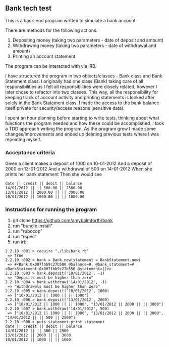 ## Bank tech test

This is a back-end program written to simulate a bank account.

There are methods for the following actions:

1) Depositing money (taking two parameters - date of deposit and amount)
2) Withdrawing money (taking two parameters - date of withdrawal and amount)
3) Printing an account statement

The program can be interacted with via IRB.

I have structured the program in two objects/classes - Bank class and Bank Statement class. I originally had one class (Bank) taking care of all responsibilities as I felt all responsibilities were closely related, however I later chose to refactor into two classes. This way, all the responsibility for keeping track of account activity and printing statements is looked after solely in the Bank Statement class. I made the access to the bank balance itself private for security/access reasons (sensitive data).

I spent an hour planning before starting to write tests, thinking about what functions the program needed and how these could be accomplished. I took a TDD approach writing the program. As the program grew I made some changes/improvements and ended up deleting previous tests where I was repeating myself.

### Acceptance criteria

Given a client makes a deposit of 1000 on 10-01-2012
And a deposit of 2000 on 13-01-2012
And a withdrawal of 500 on 14-01-2012
When she prints her bank statement
Then she would see

```
date || credit || debit || balance
14/01/2012 || || 500.00 || 2500.00
13/01/2012 || 2000.00 || || 3000.00
10/01/2012 || 1000.00 || || 1000.00
```

### Instructions for running the program

1) git clone https://github.com/amybalmforth/bank
2) run "bundle install"
3) run "rubocop"
4) run "rspec"
5) run irb:

```
2.2.10 :001 > require "./lib/bank.rb"
 => true
2.2.10 :002 > bank = Bank.new(statement = BankStatement.new)
 => #<Bank:0x007fbb9c27b500 @balance=0, @bank_statement=#<BankStatement:0x007fbb9c27b550 @statement=[]>>
2.2.10 :003 > bank.deposit('10/01/2012', -1)
 => "Deposits must be higher than zero"
2.2.10 :004 > bank.withdraw('14/01/2012', -1)
 => "Withdrawals must be higher than zero"
2.2.10 :005 > bank.deposit('10/01/2012', 1000)
 => ["10/01/2012 || 1000 || || 1000"]
2.2.10 :006 > bank.deposit('13/01/2012', 2000)
 => ["10/01/2012 || 1000 || || 1000", "13/01/2012 || 2000 || || 3000"]
2.2.10 :007 > bank.withdraw('14/01/2012', 500)
 => ["10/01/2012 || 1000 || || 1000", "13/01/2012 || 2000 || || 3000", "14/01/2012 || || 500 || 2500"]
2.2.10 :008 > puts statement.print_statement
date || credit || debit || balance
14/01/2012 || || 500 || 2500
13/01/2012 || 2000 || || 3000
10/01/2012 || 1000 || || 1000
```
